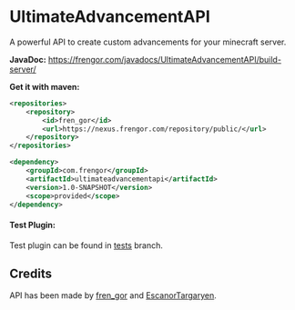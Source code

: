 # UltimateAdvancementAPI

A powerful API to create custom advancements for your minecraft server.

**JavaDoc:** <https://frengor.com/javadocs/UltimateAdvancementAPI/build-server/>

**Get it with maven:**
```xml
<repositories>
    <repository>
        <id>fren_gor</id>
        <url>https://nexus.frengor.com/repository/public/</url>
    </repository>
</repositories>
```   
```xml
<dependency>
    <groupId>com.frengor</groupId>
    <artifactId>ultimateadvancementapi</artifactId>
    <version>1.0-SNAPSHOT</version>
    <scope>provided</scope>
</dependency>
```

#### Test Plugin:

Test plugin can be found in [tests](https://github.com/frengor/UltimateAdvancementAPI/tree/tests) branch.

## Credits

API has been made by [fren_gor](https://github.com/frengor) and [EscanorTargaryen](https://github.com/EscanorTargaryen).